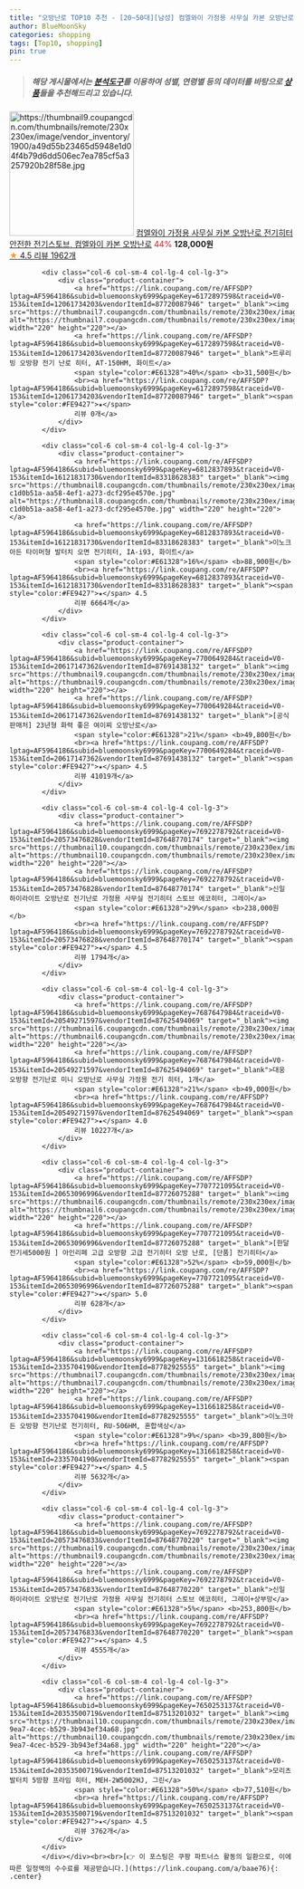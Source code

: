 ```yaml
---
title: "오방난로 TOP10 추천 - [20~50대][남성] 컴엘와이 가정용 사무실 카본 오방난로 전기히터 안전한 전기스토브, 컴엘와이 카본 오방난로"
author: BlueMoonSky
categories: shopping
tags: [Top10, shopping]
pin: true
---
```


> ##### 해당 게시물에서는 [**분석도구**](https://itemscout.io/)를 이용하여 **성별**, **연령별** 등의 데이터를 바탕으로 [**상품**](https://link.coupang.com/a/baae76)들을 추천해드리고 있습니다.
<div class="container"><div class="row">
            <div class="col-6 col-sm-4 col-lg-4 col-lg-3">
                <div class="product-container">
                    <a href="https://link.coupang.com/re/AFFSDP?lptag=AF5964186&subid=bluemoonsky6999&pageKey=7689996942&traceid=V0-153&itemId=20562084139&vendorItemId=87624884107" target="_blank"><img src="https://thumbnail9.coupangcdn.com/thumbnails/remote/230x230ex/image/vendor_inventory/1900/a49d55b23465d5948e1d04f4b79d6dd506ec7ea785cf5a3257920b28f58e.jpg" alt="https://thumbnail9.coupangcdn.com/thumbnails/remote/230x230ex/image/vendor_inventory/1900/a49d55b23465d5948e1d04f4b79d6dd506ec7ea785cf5a3257920b28f58e.jpg" width="220" height="220"></a>
                    <a href="https://link.coupang.com/re/AFFSDP?lptag=AF5964186&subid=bluemoonsky6999&pageKey=7689996942&traceid=V0-153&itemId=20562084139&vendorItemId=87624884107" target="_blank">컴엘와이 가정용 사무실 카본 오방난로 전기히터 안전한 전기스토브, 컴엘와이 카본 오방난로</a>
                    <span style="color:#E61328">44%</span> <b>128,000원</b>
                    <br><a href="https://link.coupang.com/re/AFFSDP?lptag=AF5964186&subid=bluemoonsky6999&pageKey=7689996942&traceid=V0-153&itemId=20562084139&vendorItemId=87624884107" target="_blank"><span style="color:#FE9427">★</span> 4.5
                    리뷰 1962개</a>
                </div>
            </div>
            
            <div class="col-6 col-sm-4 col-lg-4 col-lg-3">
                <div class="product-container">
                    <a href="https://link.coupang.com/re/AFFSDP?lptag=AF5964186&subid=bluemoonsky6999&pageKey=6172897598&traceid=V0-153&itemId=12061734203&vendorItemId=87720087946" target="_blank"><img src="https://thumbnail7.coupangcdn.com/thumbnails/remote/230x230ex/image/vendor_inventory/dc04/655b22677ef3695076dedcc3c95e5706a2d4546586c3a89e24efab09726e.jpg" alt="https://thumbnail7.coupangcdn.com/thumbnails/remote/230x230ex/image/vendor_inventory/dc04/655b22677ef3695076dedcc3c95e5706a2d4546586c3a89e24efab09726e.jpg" width="220" height="220"></a>
                    <a href="https://link.coupang.com/re/AFFSDP?lptag=AF5964186&subid=bluemoonsky6999&pageKey=6172897598&traceid=V0-153&itemId=12061734203&vendorItemId=87720087946" target="_blank">트루리빙 오방향 전기 난로 히터, AT-150HM, 화이트</a>
                    <span style="color:#E61328">40%</span> <b>31,500원</b>
                    <br><a href="https://link.coupang.com/re/AFFSDP?lptag=AF5964186&subid=bluemoonsky6999&pageKey=6172897598&traceid=V0-153&itemId=12061734203&vendorItemId=87720087946" target="_blank"><span style="color:#FE9427">★</span> 
                    리뷰 0개</a>
                </div>
            </div>
            
            <div class="col-6 col-sm-4 col-lg-4 col-lg-3">
                <div class="product-container">
                    <a href="https://link.coupang.com/re/AFFSDP?lptag=AF5964186&subid=bluemoonsky6999&pageKey=6812837893&traceid=V0-153&itemId=16121831730&vendorItemId=83318628383" target="_blank"><img src="https://thumbnail8.coupangcdn.com/thumbnails/remote/230x230ex/image/retail/images/2949152297726507-c1d0b51a-aa58-4ef1-a273-dcf295e4570e.jpg" alt="https://thumbnail8.coupangcdn.com/thumbnails/remote/230x230ex/image/retail/images/2949152297726507-c1d0b51a-aa58-4ef1-a273-dcf295e4570e.jpg" width="220" height="220"></a>
                    <a href="https://link.coupang.com/re/AFFSDP?lptag=AF5964186&subid=bluemoonsky6999&pageKey=6812837893&traceid=V0-153&itemId=16121831730&vendorItemId=83318628383" target="_blank">이노크아든 타이머형 발터치 오면 전기히터, IA-i93, 화이트</a>
                    <span style="color:#E61328">16%</span> <b>88,900원</b>
                    <br><a href="https://link.coupang.com/re/AFFSDP?lptag=AF5964186&subid=bluemoonsky6999&pageKey=6812837893&traceid=V0-153&itemId=16121831730&vendorItemId=83318628383" target="_blank"><span style="color:#FE9427">★</span> 4.5
                    리뷰 6664개</a>
                </div>
            </div>
            
            <div class="col-6 col-sm-4 col-lg-4 col-lg-3">
                <div class="product-container">
                    <a href="https://link.coupang.com/re/AFFSDP?lptag=AF5964186&subid=bluemoonsky6999&pageKey=7700649284&traceid=V0-153&itemId=20617147362&vendorItemId=87691438132" target="_blank"><img src="https://thumbnail9.coupangcdn.com/thumbnails/remote/230x230ex/image/vendor_inventory/68c6/fb01afa24e3123124f6de893f5901b8d7077a537251827473b5a5c150114.png" alt="https://thumbnail9.coupangcdn.com/thumbnails/remote/230x230ex/image/vendor_inventory/68c6/fb01afa24e3123124f6de893f5901b8d7077a537251827473b5a5c150114.png" width="220" height="220"></a>
                    <a href="https://link.coupang.com/re/AFFSDP?lptag=AF5964186&subid=bluemoonsky6999&pageKey=7700649284&traceid=V0-153&itemId=20617147362&vendorItemId=87691438132" target="_blank">[공식판매처] 23년형 화력 좋은 여이찌 오방난로</a>
                    <span style="color:#E61328">21%</span> <b>49,800원</b>
                    <br><a href="https://link.coupang.com/re/AFFSDP?lptag=AF5964186&subid=bluemoonsky6999&pageKey=7700649284&traceid=V0-153&itemId=20617147362&vendorItemId=87691438132" target="_blank"><span style="color:#FE9427">★</span> 4.5
                    리뷰 41019개</a>
                </div>
            </div>
            
            <div class="col-6 col-sm-4 col-lg-4 col-lg-3">
                <div class="product-container">
                    <a href="https://link.coupang.com/re/AFFSDP?lptag=AF5964186&subid=bluemoonsky6999&pageKey=7692278792&traceid=V0-153&itemId=20573476828&vendorItemId=87648770174" target="_blank"><img src="https://thumbnail10.coupangcdn.com/thumbnails/remote/230x230ex/image/vendor_inventory/7067/e04e7bdc92f6a01f9062e759287d515879c64b968acb4bd66fc652a655ee.jpg" alt="https://thumbnail10.coupangcdn.com/thumbnails/remote/230x230ex/image/vendor_inventory/7067/e04e7bdc92f6a01f9062e759287d515879c64b968acb4bd66fc652a655ee.jpg" width="220" height="220"></a>
                    <a href="https://link.coupang.com/re/AFFSDP?lptag=AF5964186&subid=bluemoonsky6999&pageKey=7692278792&traceid=V0-153&itemId=20573476828&vendorItemId=87648770174" target="_blank">신일 하이라이트 오방난로 전기난로 가정용 사무실 전기히터 스토브 에코히터, 그레이</a>
                    <span style="color:#E61328">29%</span> <b>238,000원</b>
                    <br><a href="https://link.coupang.com/re/AFFSDP?lptag=AF5964186&subid=bluemoonsky6999&pageKey=7692278792&traceid=V0-153&itemId=20573476828&vendorItemId=87648770174" target="_blank"><span style="color:#FE9427">★</span> 4.5
                    리뷰 1794개</a>
                </div>
            </div>
            
            <div class="col-6 col-sm-4 col-lg-4 col-lg-3">
                <div class="product-container">
                    <a href="https://link.coupang.com/re/AFFSDP?lptag=AF5964186&subid=bluemoonsky6999&pageKey=7687647984&traceid=V0-153&itemId=20549271597&vendorItemId=87625494069" target="_blank"><img src="https://thumbnail6.coupangcdn.com/thumbnails/remote/230x230ex/image/vendor_inventory/5a14/f47541d7df43648772fdaab255847d3dc9291eea18ca840f08c121f4e94d.png" alt="https://thumbnail6.coupangcdn.com/thumbnails/remote/230x230ex/image/vendor_inventory/5a14/f47541d7df43648772fdaab255847d3dc9291eea18ca840f08c121f4e94d.png" width="220" height="220"></a>
                    <a href="https://link.coupang.com/re/AFFSDP?lptag=AF5964186&subid=bluemoonsky6999&pageKey=7687647984&traceid=V0-153&itemId=20549271597&vendorItemId=87625494069" target="_blank">대웅 오방향 전기난로 미니 오방난로 사무실 가정용 전기 히터, 1개</a>
                    <span style="color:#E61328">21%</span> <b>49,000원</b>
                    <br><a href="https://link.coupang.com/re/AFFSDP?lptag=AF5964186&subid=bluemoonsky6999&pageKey=7687647984&traceid=V0-153&itemId=20549271597&vendorItemId=87625494069" target="_blank"><span style="color:#FE9427">★</span> 4.0
                    리뷰 10227개</a>
                </div>
            </div>
            
            <div class="col-6 col-sm-4 col-lg-4 col-lg-3">
                <div class="product-container">
                    <a href="https://link.coupang.com/re/AFFSDP?lptag=AF5964186&subid=bluemoonsky6999&pageKey=7707721095&traceid=V0-153&itemId=20653096996&vendorItemId=87726075288" target="_blank"><img src="https://thumbnail6.coupangcdn.com/thumbnails/remote/230x230ex/image/vendor_inventory/7d2d/ff60a214d01a95ddc5b364e436757a57a7034e50850e73d5559074799feb.png" alt="https://thumbnail6.coupangcdn.com/thumbnails/remote/230x230ex/image/vendor_inventory/7d2d/ff60a214d01a95ddc5b364e436757a57a7034e50850e73d5559074799feb.png" width="220" height="220"></a>
                    <a href="https://link.coupang.com/re/AFFSDP?lptag=AF5964186&subid=bluemoonsky6999&pageKey=7707721095&traceid=V0-153&itemId=20653096996&vendorItemId=87726075288" target="_blank">[한달 전기세5000원 ] 아인리페 고급 오방향 고급 전기히터 오방 난로, [단품] 전기히터</a>
                    <span style="color:#E61328">52%</span> <b>59,000원</b>
                    <br><a href="https://link.coupang.com/re/AFFSDP?lptag=AF5964186&subid=bluemoonsky6999&pageKey=7707721095&traceid=V0-153&itemId=20653096996&vendorItemId=87726075288" target="_blank"><span style="color:#FE9427">★</span> 5.0
                    리뷰 628개</a>
                </div>
            </div>
            
            <div class="col-6 col-sm-4 col-lg-4 col-lg-3">
                <div class="product-container">
                    <a href="https://link.coupang.com/re/AFFSDP?lptag=AF5964186&subid=bluemoonsky6999&pageKey=1316618258&traceid=V0-153&itemId=2335704190&vendorItemId=87782925555" target="_blank"><img src="https://thumbnail7.coupangcdn.com/thumbnails/remote/230x230ex/image/vendor_inventory/d540/81d35fc33bc2958d2bd740c28ad8c61a6b2342e14136a1bc3e6a7fbc1a47.jpg" alt="https://thumbnail7.coupangcdn.com/thumbnails/remote/230x230ex/image/vendor_inventory/d540/81d35fc33bc2958d2bd740c28ad8c61a6b2342e14136a1bc3e6a7fbc1a47.jpg" width="220" height="220"></a>
                    <a href="https://link.coupang.com/re/AFFSDP?lptag=AF5964186&subid=bluemoonsky6999&pageKey=1316618258&traceid=V0-153&itemId=2335704190&vendorItemId=87782925555" target="_blank">이노크아든 오방향 전기난로 전기히터, RU-506HM, 혼합색상</a>
                    <span style="color:#E61328">9%</span> <b>39,800원</b>
                    <br><a href="https://link.coupang.com/re/AFFSDP?lptag=AF5964186&subid=bluemoonsky6999&pageKey=1316618258&traceid=V0-153&itemId=2335704190&vendorItemId=87782925555" target="_blank"><span style="color:#FE9427">★</span> 4.5
                    리뷰 5632개</a>
                </div>
            </div>
            
            <div class="col-6 col-sm-4 col-lg-4 col-lg-3">
                <div class="product-container">
                    <a href="https://link.coupang.com/re/AFFSDP?lptag=AF5964186&subid=bluemoonsky6999&pageKey=7692278792&traceid=V0-153&itemId=20573476833&vendorItemId=87648770220" target="_blank"><img src="https://thumbnail9.coupangcdn.com/thumbnails/remote/230x230ex/image/vendor_inventory/5c81/b29cf7edba274a436f87c6667d3c243f959390add733159aea48eaa0de8b.jpg" alt="https://thumbnail9.coupangcdn.com/thumbnails/remote/230x230ex/image/vendor_inventory/5c81/b29cf7edba274a436f87c6667d3c243f959390add733159aea48eaa0de8b.jpg" width="220" height="220"></a>
                    <a href="https://link.coupang.com/re/AFFSDP?lptag=AF5964186&subid=bluemoonsky6999&pageKey=7692278792&traceid=V0-153&itemId=20573476833&vendorItemId=87648770220" target="_blank">신일 하이라이트 오방난로 전기난로 가정용 사무실 전기히터 스토브 에코히터, 그레이+상부망</a>
                    <span style="color:#E61328">5%</span> <b>253,800원</b>
                    <br><a href="https://link.coupang.com/re/AFFSDP?lptag=AF5964186&subid=bluemoonsky6999&pageKey=7692278792&traceid=V0-153&itemId=20573476833&vendorItemId=87648770220" target="_blank"><span style="color:#FE9427">★</span> 4.5
                    리뷰 4555개</a>
                </div>
            </div>
            
            <div class="col-6 col-sm-4 col-lg-4 col-lg-3">
                <div class="product-container">
                    <a href="https://link.coupang.com/re/AFFSDP?lptag=AF5964186&subid=bluemoonsky6999&pageKey=7650253137&traceid=V0-153&itemId=20353500719&vendorItemId=87513201032" target="_blank"><img src="https://thumbnail10.coupangcdn.com/thumbnails/remote/230x230ex/image/retail/images/2023/10/20/14/4/b08031f4-9ea7-4cec-b529-3b943ef34a68.jpg" alt="https://thumbnail10.coupangcdn.com/thumbnails/remote/230x230ex/image/retail/images/2023/10/20/14/4/b08031f4-9ea7-4cec-b529-3b943ef34a68.jpg" width="220" height="220"></a>
                    <a href="https://link.coupang.com/re/AFFSDP?lptag=AF5964186&subid=bluemoonsky6999&pageKey=7650253137&traceid=V0-153&itemId=20353500719&vendorItemId=87513201032" target="_blank">모리츠 발터치 5방향 프라임 히터, MEH-2W5002HJ, 그린</a>
                    <span style="color:#E61328">50%</span> <b>77,510원</b>
                    <br><a href="https://link.coupang.com/re/AFFSDP?lptag=AF5964186&subid=bluemoonsky6999&pageKey=7650253137&traceid=V0-153&itemId=20353500719&vendorItemId=87513201032" target="_blank"><span style="color:#FE9427">★</span> 4.5
                    리뷰 3762개</a>
                </div>
            </div>
            </div></div><br><br>[👉 이 포스팅은 쿠팡 파트너스 활동의 일환으로, 이에 따른 일정액의 수수료를 제공받습니다.](https://link.coupang.com/a/baae76){: .center}